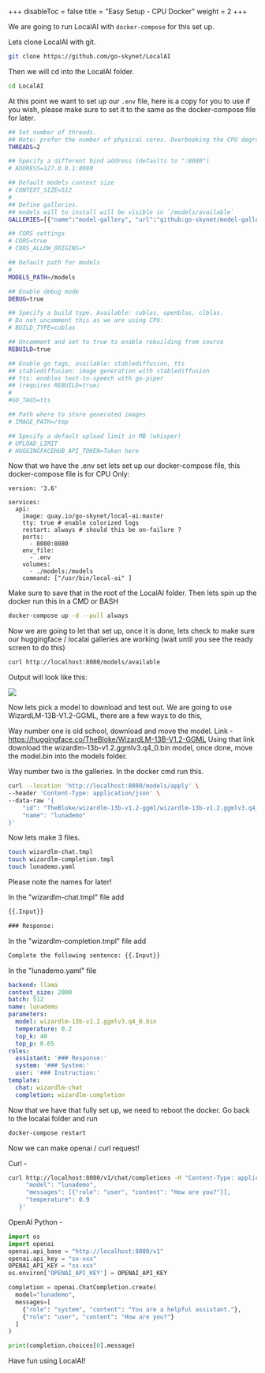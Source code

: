 
+++
disableToc = false
title = "Easy Setup - CPU Docker"
weight = 2
+++

We are going to run LocalAI with `docker-compose` for this set up.


Lets clone LocalAI with git.

```bash
git clone https://github.com/go-skynet/LocalAI
```


Then we will cd into the LocalAI folder.

```bash
cd LocalAI
```


At this point we want to set up our `.env` file, here is a copy for you to use if you wish, please make sure to set it to the same as the docker-compose file for later.

```bash
## Set number of threads.
## Note: prefer the number of physical cores. Overbooking the CPU degrades performance notably.
THREADS=2

## Specify a different bind address (defaults to ":8080")
# ADDRESS=127.0.0.1:8080

## Default models context size
# CONTEXT_SIZE=512
#
## Define galleries.
## models will to install will be visible in `/models/available`
GALLERIES=[{"name":"model-gallery", "url":"github:go-skynet/model-gallery/index.yaml"}, {"url": "github:go-skynet/model-gallery/huggingface.yaml","name":"huggingface"}]

## CORS settings
# CORS=true
# CORS_ALLOW_ORIGINS=*

## Default path for models
#
MODELS_PATH=/models

## Enable debug mode
DEBUG=true

## Specify a build type. Available: cublas, openblas, clblas.
# Do not uncomment this as we are using CPU:
# BUILD_TYPE=cublas

## Uncomment and set to true to enable rebuilding from source
REBUILD=true

## Enable go tags, available: stablediffusion, tts
## stablediffusion: image generation with stablediffusion
## tts: enables text-to-speech with go-piper 
## (requires REBUILD=true)
#
#GO_TAGS=tts

## Path where to store generated images
# IMAGE_PATH=/tmp

## Specify a default upload limit in MB (whisper)
# UPLOAD_LIMIT
# HUGGINGFACEHUB_API_TOKEN=Token here
```


Now that we have the .env set lets set up our docker-compose file, this docker-compose file is for CPU Only:

```docker
version: '3.6'

services:
  api:
    image: quay.io/go-skynet/local-ai:master
    tty: true # enable colorized logs
    restart: always # should this be on-failure ?
    ports:
      - 8080:8080
    env_file:
      - .env
    volumes:
      - ./models:/models
    command: ["/usr/bin/local-ai" ]
```


Make sure to save that in the root of the LocalAI folder. Then lets spin up the docker run this in a CMD or BASH

```bash
docker-compose up -d --pull always
```


Now we are going to let that set up, once it is done, lets check to make sure our huggingface / localai galleries are working (wait until you see the ready screen to do this)

```bash
curl http://localhost:8080/models/available
```

Output will look like this:

![](https://cdn.discordapp.com/attachments/1116933141895053322/1134037542845566976/image.png)

Now lets pick a model to download and test out. We are going to use WizardLM-13B-V1.2-GGML, there are a few ways to do this, 

Way number one is old school, download and move the model.
Link - https://huggingface.co/TheBloke/WizardLM-13B-V1.2-GGML
Using that link download the wizardlm-13b-v1.2.ggmlv3.q4_0.bin model, once done, move the model.bin into the models folder.

Way number two is the galleries. In the docker cmd run this.
```bash
curl --location 'http://localhost:8080/models/apply' \
--header 'Content-Type: application/json' \
--data-raw '{
    "id": "TheBloke/wizardlm-13b-v1.2-ggml/wizardlm-13b-v1.2.ggmlv3.q4_0.bin",
    "name": "lunademo"
}'
```

Now lets make 3 files.

```bash
touch wizardlm-chat.tmpl
touch wizardlm-completion.tmpl
touch lunademo.yaml
```

Please note the names for later!

In the "wizardlm-chat.tmpl" file add

```txt
{{.Input}}

### Response:
```

In the "wizardlm-completion.tmpl" file add

```txt
Complete the following sentence: {{.Input}}
```


In the "lunademo.yaml" file

```yaml
backend: llama
context_size: 2000
batch: 512
name: lunademo
parameters:
  model: wizardlm-13b-v1.2.ggmlv3.q4_0.bin
  temperature: 0.2
  top_k: 40
  top_p: 0.65
roles:
  assistant: '### Response:'
  system: '### System:'
  user: '### Instruction:'
template:
  chat: wizardlm-chat
  completion: wizardlm-completion
```

Now that we have that fully set up, we need to reboot the docker. Go back to the localai folder and run

```bash
docker-compose restart
```


Now we can make openai / curl request!

Curl - 

```bash
curl http://localhost:8080/v1/chat/completions -H "Content-Type: application/json" -d '{
     "model": "lunademo",
     "messages": [{"role": "user", "content": "How are you?"}],
     "temperature": 0.9 
   }'
```


OpenAI Python -

```python
import os
import openai
openai.api_base = "http://localhost:8080/v1"
openai.api_key = "sx-xxx"
OPENAI_API_KEY = "sx-xxx"
os.environ['OPENAI_API_KEY'] = OPENAI_API_KEY

completion = openai.ChatCompletion.create(
  model="lunademo",
  messages=[
    {"role": "system", "content": "You are a helpful assistant."},
    {"role": "user", "content": "How are you?"}
  ]
)

print(completion.choices[0].message)
```

Have fun using LocalAI!
